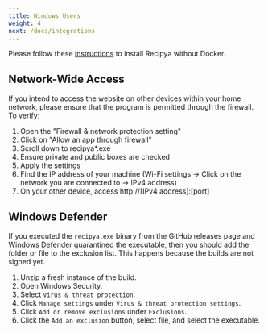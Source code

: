 ```yaml
---
title: Windows Users
weight: 4
next: /docs/integrations
---
```


Please follow these [instructions](/guide/docs/installation/build/) to install Recipya without Docker.

## Network-Wide Access

If you intend to access the website on other devices within your home network, please ensure that the program is permitted through the firewall. To verify:

1. Open the "Firewall & network protection setting"
2. Click on "Allow an app through firewall"
3. Scroll down to recipya*.exe
4. Ensure private and public boxes are checked
5. Apply the settings
6. Find the IP address of your machine (Wi-Fi settings -> Click on the network you are connected to -> IPv4 address)
7. On your other device, access http://[IPv4 address]:[port]

## Windows Defender

If you executed the `recipya.exe` binary from the GitHub releases page and Windows Defender quarantined the 
executable, then you should add the folder or file to the exclusion list. This happens because the builds are not signed yet.

1. Unzip a fresh instance of the build.
2. Open Windows Security.
3. Select `Virus & threat protection`.
4. Click `Manage settings` under `Virus & threat protection settings`.
5. Click `Add or remove exclusions` under `Exclusions`.
6. Click the `Add an exclusion` button, select file, and select the executable.
